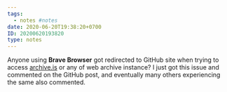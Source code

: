 ```yaml
---
tags:
  - notes #notes
date: 2020-06-20T19:38:20+0700
ID: 20200620193820
type: notes
---
```


Anyone using **Brave Browser** got redirected to GitHub site when trying to access [archive.is](https://archive.is) or any of web archive instance?
I just got this issue and commented on the GitHub post, and eventually many others experiencing the same also commented.